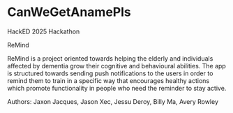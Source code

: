 # CanWeGetAnamePls
HackED 2025 Hackathon

ReMind

ReMind is a project oriented towards helping the elderly and individuals affected by dementia grow their cognitive and behavioural abilities. The app is structured towards sending push notifications to the users in order to remind them to train in a specific way that encourages healthy actions which promote functionality in people who need the reminder to stay active. 

Authors: Jaxon Jacques, Jason Xec, Jessu Deroy, Billy Ma, Avery Rowley